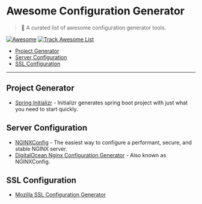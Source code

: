 # Awesome Configuration Generator

> 🎉 A curated list of awesome configuration generator tools.

[![Awesome](https://raw.githubusercontent.com/sindresorhus/awesome/main/media/badge.svg)](https://github.com/sindresorhus/awesome) 
[![Track Awesome List](https://www.trackawesomelist.com/badge.svg)](https://www.trackawesomelist.com)

- [Project Generator](#project-generator)
- [Server Configuration](#)
- [SSL Configuration](#)

---

## Project Generator

- [Spring Initializr](https://start.spring.io/) - Initializr generates spring boot project with just what you need to start quickly.

## Server Configuration

- [NGINXConfig](https://nginxconfig.io/) - The easiest way to configure a performant, secure, and stable NGINX server.
- [DigitalOcean Nginx Configuration Generator](https://www.digitalocean.com/community/tools/nginx) - Also known as NGINXConfig.

## SSL Configuration

- [Mozilla SSL Configuration Generator](https://ssl-config.mozilla.org/)
